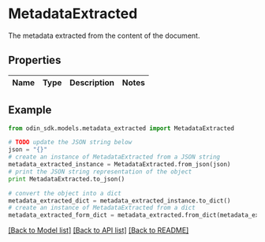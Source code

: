 # MetadataExtracted

The metadata extracted from the content of the document.

## Properties

Name | Type | Description | Notes
------------ | ------------- | ------------- | -------------

## Example

```python
from odin_sdk.models.metadata_extracted import MetadataExtracted

# TODO update the JSON string below
json = "{}"
# create an instance of MetadataExtracted from a JSON string
metadata_extracted_instance = MetadataExtracted.from_json(json)
# print the JSON string representation of the object
print MetadataExtracted.to_json()

# convert the object into a dict
metadata_extracted_dict = metadata_extracted_instance.to_dict()
# create an instance of MetadataExtracted from a dict
metadata_extracted_form_dict = metadata_extracted.from_dict(metadata_extracted_dict)
```
[[Back to Model list]](../README.md#documentation-for-models) [[Back to API list]](../README.md#documentation-for-api-endpoints) [[Back to README]](../README.md)


